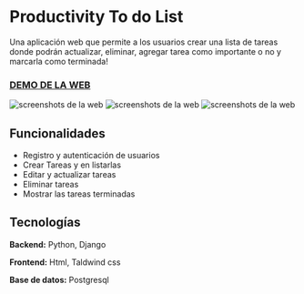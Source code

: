 
# Productivity To do List 

Una aplicación web que permite a los usuarios crear una lista de tareas donde podrán actualizar, eliminar, agregar  tarea como importante o no y marcarla como terminada!


### [DEMO DE LA WEB](https://django-crud-auth-and-tasklist.onrender.com)

![screenshots de la web ](https://)
![screenshots de la web ](https://)
![screenshots de la web ](https://)
## Funcionalidades

- Registro y autenticación de usuarios
- Crear Tareas y en listarlas
- Editar y actualizar tareas
- Eliminar tareas 
- Mostrar las tareas terminadas 

## Tecnologías 

**Backend:** Python, Django

**Frontend:** Html, Taldwind css 

**Base de datos:** Postgresql

